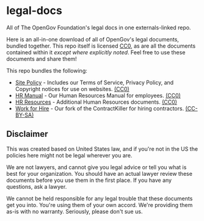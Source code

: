 # legal-docs
All of The OpenGov Foundation's legal docs in one externals-linked repo.

Here is an all-in-one download of all of OpenGov's legal documents, bundled together.  This repo itself is licensed [CC0](https://creativecommons.org/publicdomain/zero/1.0/), as are all the documents contained within it *except where explicitly noted*. Feel free to use these documents and share them!

This repo bundles the following:

* [Site Policy](https://github.com/opengovfoundation/site-policy) - Includes our Terms of Service, Privacy Policy, and Copyright notices for use on websites. [(CC0)](https://creativecommons.org/publicdomain/zero/1.0/)
* [HR Manual](https://github.com/opengovfoundation/hr-manual) - Our Human Resources Manual for employees. [(CC0)](https://creativecommons.org/publicdomain/zero/1.0/)
* [HR Resources](https://github.com/opengovfoundation/hr-resources) - Additional Human Resources documents. [(CC0)](https://creativecommons.org/publicdomain/zero/1.0/)
* [Work for Hire](https://github.com/opengovfoundation/work-for-hire) - Our fork of the ContractKiller for hiring contractors.  [(CC-BY-SA)](https://creativecommons.org/licenses/by-sa/4.0/)

## Disclaimer
This was created based on United States law, and if you're not in the US the policies here might not be legal wherever you are.

We are not lawyers, and cannot give you legal advice or tell you what is best for your organization.  You should have an actual lawyer review these documents before you use them in the first place.  If you have any questions, ask a lawyer.

We cannot be held responsible for any legal trouble that these documents get you into.  You're using them of your own accord.  We're providing them as-is with no warranty.  Seriously, please don't sue us.
